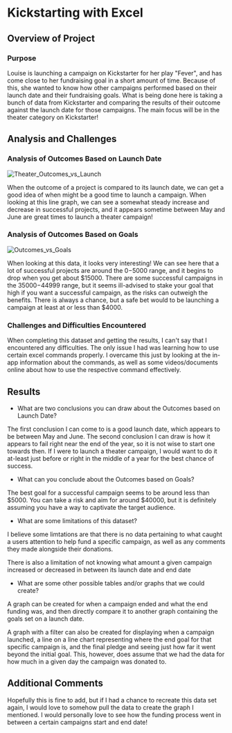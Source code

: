 # Kickstarting with Excel

## Overview of Project

### Purpose

Louise is launching a campaign on Kickstarter for her play "Fever", and has come close to her fundraising goal in a short amount of time. Because of this, she wanted to know how other campaigns performed based on their launch date and their fundraising goals. What is being done here is taking a bunch of data from Kickstarter and comparing the results of their outcome against the launch date for those campaigns. The main focus will be in the theater category on Kickstarter!

## Analysis and Challenges

### Analysis of Outcomes Based on Launch Date

![Theater_Outcomes_vs_Launch](https://user-images.githubusercontent.com/95941301/146655309-7d8e3566-65f6-4d3f-804f-09be17233f35.png)

When the outcome of a project is compared to its launch date, we can get a good idea of when might be a good time to launch a campaign. When looking at this line graph, we can see a somewhat steady increase and decrease in successful projects, and it appears sometime between May and June are great times to launch a theater campaign!

### Analysis of Outcomes Based on Goals

![Outcomes_vs_Goals](https://user-images.githubusercontent.com/95941301/146655367-8b9cf824-efc5-42aa-9899-fc0c5eee0e1b.png)

When looking at this data, it looks very interesting! We can see here that a lot of successful projects are around the $0-$5000 range, and it begins to drop when you get about $15000. There are some successful campaigns in the $35000-$44999 range, but it seems ill-advised to stake your goal that high if you want a successful campaign, as the risks can outweigh the benefits. There is always a chance, but a safe bet would to be launching a campaign at least at or less than $4000.

### Challenges and Difficulties Encountered

When completing this dataset and getting the results, I can't say that I encountered any difficulties. The only issue I had was learning how to use certain excel commands properly. I overcame this just by looking at the in-app information about the commands, as well as some videos/documents online about how to use the respective command effectively.

## Results

- What are two conclusions you can draw about the Outcomes based on Launch Date?

The first conclusion I can come to is a good launch date, which appears to be between May and June. The second conclusion I can draw is how it appears to fail right near the end of the year, so it is not wise to start one towards then. If I were to launch a theater campaign, I would want to do it at-least just before or right in the middle of a year for the best chance of success.

- What can you conclude about the Outcomes based on Goals?

The best goal for a successful campaign seems to be around less than $5000. You can take a risk and aim for around $40000, but it is definitely assuming you have a way to captivate the target audience.

- What are some limitations of this dataset?

I believe some limtations are that there is no data pertaining to what caught a users attention to help fund a specific campaign, as well as any comments they made alongside their donations.

There is also a limitation of not knowing what amount a given campaign increased or decreased in between its launch date and end date

- What are some other possible tables and/or graphs that we could create?

A graph can be created for when a campaign ended and what the end funding was, and then directly compare it to another graph containing the goals set on a launch date.

A graph with a filter can also be created for displaying when a campaign launched, a line on a line chart representing where the end goal for that specific campaign is, and the final pledge and seeing just how far it went beyond the initial goal. This, however, does assume that we had the data for how much in a given day the campaign was donated to.

## Additional Comments

Hopefully this is fine to add, but if I had a chance to recreate this data set again, I would love to somehow pull the data to create the graph I mentioned. I would personally love to see how the funding process went in between a certain campaigns start and end date!
